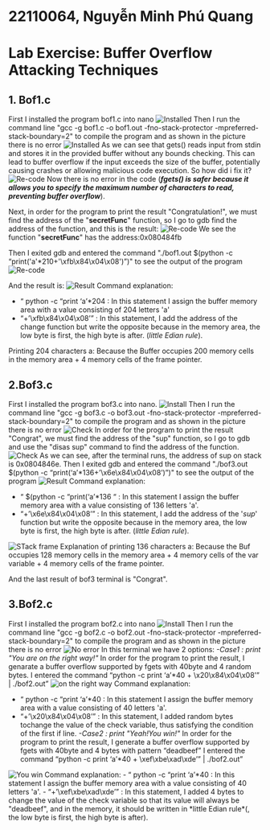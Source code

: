 # 22110064, Nguyễn Minh Phú Quang
# Lab Exercise: Buffer Overflow Attacking Techniques
## 1. Bof1.c
First I installed the program bof1.c into nano 
<img src='bof1/Screenshot 2024-06-30 180802.png' alt='Installed' >
Then I run the command line "gcc -g bof1.c -o bof1.out -fno-stack-protector
-mpreferred-stack-boundary=2" to compile the program and as shown in the picture there is no error
<img src='bof1/Screenshot 2024-06-30 184118.png' alt='Installed' >
As we can see that gets() reads input from stdin and stores it in the provided buffer without any bounds checking. This can lead to buffer overflow if the input exceeds the size of the buffer, potentially causing crashes or allowing malicious code execution. So how did i fix it?
<img src='bof1/Screenshot 2024-06-30 185626.png' alt='Re-code' >
Now there is no error in the code (***fgets() is safer because it allows you to specify the maximum number of characters to read, preventing buffer overflow***).

Next, in order for the program to print the result "Congratulation!", we
must find the address of the "**secretFunc**" function, so I go to gdb find the address of the function, and this is the result:
<img src='bof1/Screenshot 2024-06-30 191046.png' alt='Re-code' >
We see the function "**secretFunc**" has the address:0x080484fb

Then I exited gdb and entered the command "./bof1.out $(python -c “print('a'*210+'\xfb\x84\x04\x08')”)" to see the output of the program
<img src='bof1/Screenshot 2024-06-30 133523.png' alt='Re-code' >

And the result is:
<img src='bof1/result.png' alt='Result' >
Command explanation:
- “ python -c “print ‘a’*204 : In this statement I assign the buffer
memory area with a value consisting of 204 letters 'a'
- “+’\xfb\x84\x04\x08’” : In this statement, I add the address of the
change function but write the opposite because in the memory area, the low
byte is first, the high byte is after. (*little Edian rule*).

Printing 204 characters a: Because the Buffer occupies 200 memory cells in the memory area + 4 memory cells of the frame pointer.
## 2.Bof3.c
First I installed the program bof3.c into nano.
<img src='bof3/Screenshot 2024-06-30 135342.png' alt='Install' >
Then I run the command line "gcc -g bof3.c -o bof3.out -fno-stack-protector -mpreferred-stack-boundary=2" to compile the program and as shown in the picture there is no error
<img src='bof3/Screenshot 2024-06-30 135707.png' alt='Check' >
In order for the program to print the result "Congrat", we must find the address of the "sup" function, so I go to gdb and use the "disas sup" command to find the address of the function.
<img src='bof3\address.png' alt='Check' >
As we can see, after the terminal runs, the address of sup on stack is 0x0804846e.
Then I exited gdb and entered the command "./bof3.out $(python -c “print(‘a’*136+’\x6e\x84\x04\x08’)”)" to see the output of the program
<img src='bof3\result.png' alt='Result' >
Command explanation:
- “ $(python -c “print(‘a’*136 “ : In this statement I assign the buffer memory area with a value consisting of 136 letters 'a'.
- “+’\x6e\x84\x04\x08’” : In this statement, I add the address of the '*sup*' function but write the opposite because in the memory area, the low
byte is first, the high byte is after. (*little Edian rule*).
<img src='bof3\stack.png' alt='STack frame' >
Explanation of printing 136 characters a: Because the Buf occupies 128
memory cells in the memory area + 4 memory cells of the var variable + 4
memory cells of the frame pointer. 

And the last result of bof3 terminal is "Congrat".
## 3.Bof2.c
First I installed the program bof2.c into nano 
<img src='bof2\Screenshot 2024-06-30 141845.png' alt='Install' >
Then I run the command line "gcc -g bof2.c -o bof2.out -fno-stack-protector -mpreferred-stack-boundary=2" to compile the program and as shown in the picture there is no error
<img src='bof2\no error.png' alt='No error' >
In this terminal we have 2 options:
*-Case1 : print "You are on the right way!"*
In order for the program to print the result, I genarate a
buffer overflow supported by fgets with 40byte and 4 random bytes. I entered the command “python -c print ‘a’*40 + \x20\x84\x04\x08’”
| ./bof2.out”
<img src='bof2\case 1.png' alt='on the right way' >
Command explanation:
- “ python -c “print ‘a’*40 : In this statement I assign the buffer memory area with a value consisting of 40 letters 'a'.
- “+’\x20\x84\x04\x08’” : In this statement, I added random bytes tochange the value of the check variable, thus satisfying the condition of the first if line.
*-Case2 : print "Yeah!You win!"*
In order for the program to print the result, I generate a
buffer overflow supported by fgets with 40byte and 4 bytes with pattern 
“deadbeef”
I entered the command “python -c print ‘a’*40 + \xef\xbe\xad\xde’” | ./bof2.out”
<img src='bof2\yeah, you win.png' alt='You win' >
Command explanation:
- “ python -c “print ‘a’*40 : In this statement I assign the buffer
memory area with a value consisting of 40 letters 'a'.
- “+’\xef\xbe\xad\xde’” : In this statement, I added 4 bytes to change the value of the check variable so that its value will always be "deadbeef", and in the memory, it should be written in *little Edian rule*(, the low byte is first, the high byte is after).

